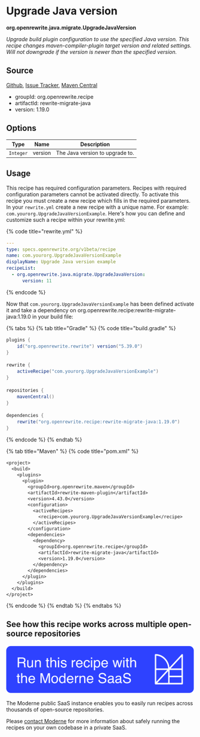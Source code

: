# Upgrade Java version

**org.openrewrite.java.migrate.UpgradeJavaVersion**

_Upgrade build plugin configuration to use the specified Java version. This recipe changes maven-compiler-plugin target version and related settings. Will not downgrade if the version is newer than the specified version._

## Source

[Github](https://github.com/openrewrite/rewrite-migrate-java/blob/main/src/main/java/org/openrewrite/java/migrate/UpgradeJavaVersion.java), [Issue Tracker](https://github.com/openrewrite/rewrite-migrate-java/issues), [Maven Central](https://central.sonatype.com/artifact/org.openrewrite.recipe/rewrite-migrate-java/1.19.0/jar)

* groupId: org.openrewrite.recipe
* artifactId: rewrite-migrate-java
* version: 1.19.0

## Options

| Type | Name | Description |
| -- | -- | -- |
| `Integer` | version | The Java version to upgrade to. |


## Usage

This recipe has required configuration parameters. Recipes with required configuration parameters cannot be activated directly. To activate this recipe you must create a new recipe which fills in the required parameters. In your `rewrite.yml` create a new recipe with a unique name. For example: `com.yourorg.UpgradeJavaVersionExample`.
Here's how you can define and customize such a recipe within your rewrite.yml:

{% code title="rewrite.yml" %}
```yaml
---
type: specs.openrewrite.org/v1beta/recipe
name: com.yourorg.UpgradeJavaVersionExample
displayName: Upgrade Java version example
recipeList:
  - org.openrewrite.java.migrate.UpgradeJavaVersion:
      version: 11
```
{% endcode %}

Now that `com.yourorg.UpgradeJavaVersionExample` has been defined activate it and take a dependency on org.openrewrite.recipe:rewrite-migrate-java:1.19.0 in your build file:

{% tabs %}
{% tab title="Gradle" %}
{% code title="build.gradle" %}
```groovy
plugins {
    id("org.openrewrite.rewrite") version("5.39.0")
}

rewrite {
    activeRecipe("com.yourorg.UpgradeJavaVersionExample")
}

repositories {
    mavenCentral()
}

dependencies {
    rewrite("org.openrewrite.recipe:rewrite-migrate-java:1.19.0")
}
```
{% endcode %}
{% endtab %}

{% tab title="Maven" %}
{% code title="pom.xml" %}
```markup
<project>
  <build>
    <plugins>
      <plugin>
        <groupId>org.openrewrite.maven</groupId>
        <artifactId>rewrite-maven-plugin</artifactId>
        <version>4.43.0</version>
        <configuration>
          <activeRecipes>
            <recipe>com.yourorg.UpgradeJavaVersionExample</recipe>
          </activeRecipes>
        </configuration>
        <dependencies>
          <dependency>
            <groupId>org.openrewrite.recipe</groupId>
            <artifactId>rewrite-migrate-java</artifactId>
            <version>1.19.0</version>
          </dependency>
        </dependencies>
      </plugin>
    </plugins>
  </build>
</project>
```
{% endcode %}
{% endtab %}
{% endtabs %}


## See how this recipe works across multiple open-source repositories

[![Moderne Link Image](/.gitbook/assets/ModerneRecipeButton.png)](https://public.moderne.io/recipes/org.openrewrite.java.migrate.UpgradeJavaVersion)

The Moderne public SaaS instance enables you to easily run recipes across thousands of open-source repositories.

Please [contact Moderne](https://moderne.io/product) for more information about safely running the recipes on your own codebase in a private SaaS.
